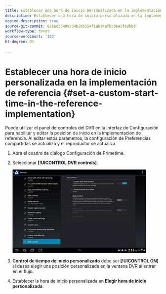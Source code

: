 ```yaml
---
title: Establecer una hora de inicio personalizada en la implementación de referencia
description: Establecer una hora de inicio personalizada en la implementación de referencia
copied-description: true
source-git-commit: 02ebc3548a254b2a6554f1ab34afbb3ea5f09bb8
workflow-type: tm+mt
source-wordcount: '103'
ht-degree: 0%

---
```


# Establecer una hora de inicio personalizada en la implementación de referencia {#set-a-custom-start-time-in-the-reference-implementation}

Puede utilizar el panel de controles del DVR en la interfaz de Configuración para habilitar y editar la posición de inicio en la implementación de referencia. Al editar estos parámetros, la configuración de Preferencias compartidas se actualiza y el reproductor se actualiza.

1. Abra el cuadro de diálogo Configuración de Primetime.
1. Seleccionar **[!UICONTROL DVR controls]**.

   <!--<a id="fig_5C7A4E8F0390404F97E667364DB8B0A6"></a>-->

   ![](assets/dvr-configuration.jpg)

1. **Control de tiempo de inicio personalizado** debe ser **[!UICONTROL ON]** si desea elegir una posición personalizada en la ventana DVR al entrar en el flujo.
1. Establecer la hora de inicio personalizada en **Elegir hora de inicio personalizada**.
